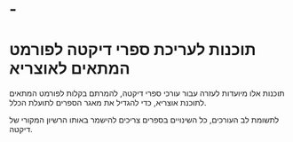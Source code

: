 # -
# תוכנות לעריכת ספרי דיקטה לפורמט המתאים לאוצריא

תוכנות אלו מיועדות לעזרה עבור עורכי ספרי דיקטה, להמרתם בקלות לפורמט המתאים לתוכנת אוצריא, כדי להגדיל את מאגר הספרים לתועלת הכלל.

לתשומת לב העורכים, כל השינויים בספרים צריכים להישמר באותו הרשיון המקורי של דיקטה.
